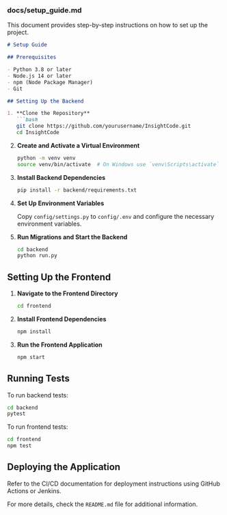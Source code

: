 ### **docs/setup_guide.md**
This document provides step-by-step instructions on how to set up the project.

```markdown
# Setup Guide

## Prerequisites

- Python 3.8 or later
- Node.js 14 or later
- npm (Node Package Manager)
- Git

## Setting Up the Backend

1. **Clone the Repository**
   ```bash
   git clone https://github.com/yourusername/InsightCode.git
   cd InsightCode
   ```

2. **Create and Activate a Virtual Environment**
   ```bash
   python -m venv venv
   source venv/bin/activate  # On Windows use `venv\Scripts\activate`
   ```

3. **Install Backend Dependencies**
   ```bash
   pip install -r backend/requirements.txt
   ```

4. **Set Up Environment Variables**

   Copy `config/settings.py` to `config/.env` and configure the necessary environment variables.

5. **Run Migrations and Start the Backend**
   ```bash
   cd backend
   python run.py
   ```

## Setting Up the Frontend

1. **Navigate to the Frontend Directory**
   ```bash
   cd frontend
   ```

2. **Install Frontend Dependencies**
   ```bash
   npm install
   ```

3. **Run the Frontend Application**
   ```bash
   npm start
   ```

## Running Tests

To run backend tests:
```bash
cd backend
pytest
```

To run frontend tests:
```bash
cd frontend
npm test
```

## Deploying the Application

Refer to the CI/CD documentation for deployment instructions using GitHub Actions or Jenkins.

For more details, check the `README.md` file for additional information.
